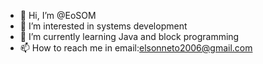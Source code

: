 - 👋 Hi, I’m @EoSOM
- 👀 I’m interested in systems development
- 🌱 I’m currently learning Java and block programming 
- 📫 How to reach me in email:elsonneto2006@gmail.com

<!---
EoSOM/EoSOM is a ✨ special ✨ repository because its `README.md` (this file) appears on your GitHub profile.
